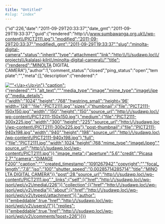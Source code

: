 ```yaml
---
title: "Untitled"
#slug: "index"
---
```


{"id":226,"date":"2011-09-29T20:33:37","date\_gmt":"2011-09-29T19:33:37","guid":{"rendered":"http:\\/\\/www.sumbawanga.org.uk\\/wp-content\\/PICT2111.jpg"},"modified":"2011-09-29T20:33:37","modified\_gmt":"2011-09-29T19:33:37","slug":"minolta-digital-camera","status":"inherit","type":"attachment","link":"http:\\/\\/sudawp.loc\\/projects\\/kalalasi-kiln\\/minolta-digital-camera\\/","title":{"rendered":"MINOLTA DIGITAL CAMERA"},"author":1,"comment\_status":"closed","ping\_status":"open","template":"","meta":\[\],"description":{"rendered":"

[![\"\"](\"http:\/\/sudawp.loc\/wp-content\/PICT2111-300x225.jpg\")<\\/a><\\/p>\\n"},"caption":{"rendered":""},"alt\_text":"","media\_type":"image","mime\_type":"image\\/jpeg","media\_details":{"width":"1024","height":"768","hwstring\_small":"height='96' width='128'","file":"PICT2111.jpg","sizes":{"thumbnail":{"file":"PICT2111-150x150.jpg","width":"150","height":"150","source\_url":"http:\\/\\/sudawp.loc\\/wp-content\\/PICT2111-150x150.jpg"},"medium":{"file":"PICT2111-300x225.jpg","width":"300","height":"225","source\_url":"http:\\/\\/sudawp.loc\\/wp-content\\/PICT2111-300x225.jpg"},"post-thumbnail":{"file":"PICT2111-940x198.jpg","width":"940","height":"198","source\_url":"http:\\/\\/sudawp.loc\\/wp-content\\/PICT2111-940x198.jpg"},"full":{"file":"PICT2111.jpg","width":1024,"height":768,"mime\_type":"image\\/jpeg","source\_url":"http:\\/\\/sudawp.loc\\/wp-content\\/PICT2111.jpg"}},"image\_meta":{"aperture":"5.6","credit":"Picasa 2.7","camera":"DiMAGE F200","caption":"","created\_timestamp":"1091267942","copyright":"","focal\_length":"7.8","iso":"100","shutter\_speed":"0.00285714285714","title":"MINOLTA DIGITAL CAMERA"}},"post":28,"source\_url":"http:\\/\\/sudawp.loc\\/wp-content\\/PICT2111.jpg","\_links":{"self":\[{"href":"http:\\/\\/sudawp.loc\\/wp-json\\/wp\\/v2\\/media\\/226"}\],"collection":\[{"href":"http:\\/\\/sudawp.loc\\/wp-json\\/wp\\/v2\\/media"}\],"about":\[{"href":"http:\\/\\/sudawp.loc\\/wp-json\\/wp\\/v2\\/types\\/attachment"}\],"author":\[{"embeddable":true,"href":"http:\\/\\/sudawp.loc\\/wp-json\\/wp\\/v2\\/users\\/1"}\],"replies":\[{"embeddable":true,"href":"http:\\/\\/sudawp.loc\\/wp-json\\/wp\\/v2\\/comments?post=226"}\]}}](http:\/\/sudawp.loc\/wp-content\/PICT2111.jpg)